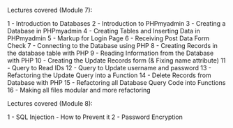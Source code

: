 Lectures covered (Module 7):

 1 - Introduction to Databases
 2 - Introduction to PHPmyadmin
 3 - Creating a Database in PHPmyadmin
 4 - Creating Tables and Inserting Data in PHPmyadmin
 5 - Markup for Login Page
 6 - Receiving Post Data Form Check
 7 - Connecting to the Database using PHP
 8 - Creating Records in the database table with PHP
 9 - Reading Information from the Database with PHP
10 - Creating the Update Records form (& Fixing name attribute)
11 - Query to Read IDs
12 - Query to Update username and password
13 - Refactoring the Update Query into a Function
14 - Delete Records from Database with PHP
15 - Refactoring all Database Query Code into Functions
16 - Making all files modular and more refactoring

Lectures covered (Module 8):

1 - SQL Injection - How to Prevent it
2 - Password Encryption